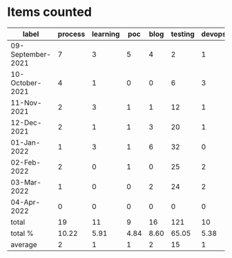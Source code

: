 # Items counted
label | process | learning | poc | blog | testing | devops
---|---|---|---|---|---|---
09-September-2021 | 7 | 3 | 5 | 4 | 2 | 1
10-October-2021 | 4 | 1 | 0 | 0 | 6 | 3
11-Nov-2021 | 2 | 3 | 1 | 1 | 12 | 1
12-Dec-2021 | 2 | 1 | 1 | 3 | 20 | 1
01-Jan-2022 | 1 | 3 | 1 | 6 | 32 | 0
02-Feb-2022 | 2 | 0 | 1 | 0 | 25 | 2
03-Mar-2022 | 1 | 0 | 0 | 2 | 24 | 2
04-Apr-2022 | 0 | 0 | 0 | 0 | 0 | 0
total | 19 | 11 | 9 | 16 | 121 | 10
total % | 10.22 | 5.91 | 4.84 | 8.60 | 65.05 | 5.38
average | 2 | 1 | 1 | 2 | 15 | 1
